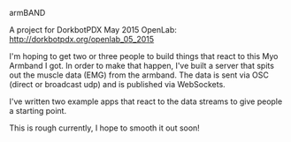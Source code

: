 armBAND

A project for DorkbotPDX May 2015 OpenLab:  http://dorkbotpdx.org/openlab_05_2015

I'm hoping to get two or three people to build things that react to this Myo Armband I got.  In order to make that happen, I've built a server that spits out the muscle data (EMG) from the armband.  The data is sent via OSC (direct or broadcast udp) and is published via WebSockets.

I've written two example apps that react to the data streams to give people a starting point.

This is rough currently, I hope to smooth it out soon!
